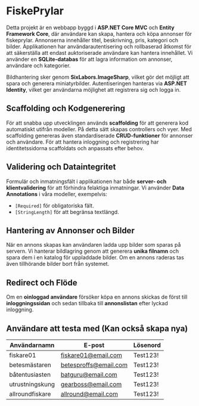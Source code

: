 # FiskePrylar

Detta projekt är en webbapp byggd i **ASP.NET Core MVC** och **Entity Framework Core**, där användare kan skapa, hantera och köpa annonser för fiskeprylar. Annonserna innehåller titel, beskrivning, pris, kategori och bilder. Applikationen har användarautentisering och rollbaserad åtkomst för att säkerställa att endast auktoriserade användare kan hantera innehållet. Vi använder en **SQLite-databas** för att lagra information om annonser, användare och kategorier. 

Bildhantering sker genom **SixLabors.ImageSharp**, vilket gör det möjligt att spara och generera miniatyrbilder. Autentiseringen hanteras via **ASP.NET Identity**, vilket ger användarna möjlighet att registrera sig och logga in.

## Scaffolding och Kodgenerering

För att snabba upp utvecklingen används **scaffolding** för att generera kod automatiskt utifrån modeller. På detta sätt skapas controllers och vyer. Med scaffolding genereras även standardiserade **CRUD-funktioner** för annonser och användare. För att hantera inloggning och registrering har identitetssidorna scaffoldats och anpassats efter behov.

## Validering och Dataintegritet

Formulär och inmatningsfält i applikationen har både **server- och klientvalidering** för att förhindra felaktiga inmatningar. Vi använder **Data Annotations** i våra modeller, exempelvis:

- `[Required]` för obligatoriska fält.
- `[StringLength]` för att begränsa textlängd.

## Hantering av Annonser och Bilder

När en annons skapas kan användaren ladda upp bilder som sparas på servern. Vi hanterar bildlagring genom att generera **unika filnamn** och spara dem i en katalog för uppladdade bilder. Om en annons raderas tas även tillhörande bilder bort från systemet.

## Redirect och Flöde

Om en **oinloggad användare** försöker köpa en annons skickas de först till **inloggningssidan** och sedan tillbaka till **annonslistan** efter lyckad inloggning.


## Användare att testa med (Kan också skapa nya)

| Användarnamn     | E-post                  | Lösenord  |
|------------------|-------------------------|-----------|
| fiskare01        | fiskare01@email.com     | Test123!  |
| betesmästaren    | betesproffs@email.com   | Test123!  |
| båtentusiasten   | batguru@email.com       | Test123!  |
| utrustningskung  | gearboss@email.com      | Test123!  |
| allroundfiskare  | allround@email.com      | Test123!  |
